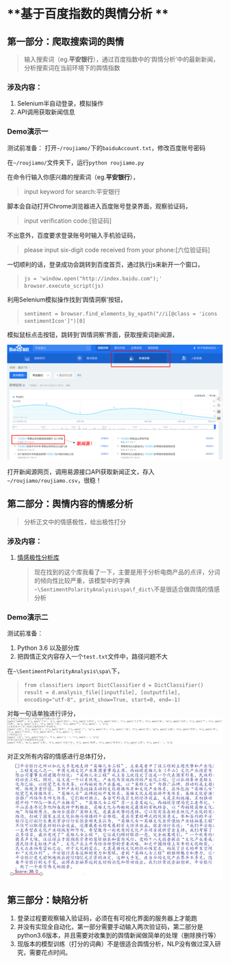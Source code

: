 # **基于百度指数的舆情分析 **

## 第一部分：爬取搜索词的舆情
> 输入搜索词（eg.**平安银行**），通过百度指数中的‘舆情分析’中的最新新闻，分析搜索词在当前环境下的舆情指数

### 涉及内容：
1. Selenium半自动登录，模拟操作
2. API调用获取新闻信息

### Demo演示一
测试前准备：
打开`~/roujiamo/`下的`baiduAccount.txt`，修改百度账号密码


在`~/roujiamo/`文件夹下，运行`python roujiamo.py`

在命令行输入你感兴趣的搜索词（eg.**平安银行**），

> input keyword for search:平安银行

脚本会自动打开Chrome浏览器进入百度账号登录界面，观察验证码，

> input verification code:[验证码]

不出意外，百度要求登录账号时输入手机验证码，

> please input six-digit code received from your phone:[六位验证码]

一切顺利的话，登录成功会跳转到百度首页，通过执行js来新开一个窗口，

>`js = 'window.open("http://index.baidu.com");'`
>`browser.execute_script(js)`

利用Selenium模拟操作找到‘舆情洞察’按钮，

>`sentiment = browser.find_elements_by_xpath("//i[@class = 'icons sentimentIcon']")[0]`

模拟鼠标点击按钮，跳转到‘舆情洞察’界面，获取搜索词新闻源，

![](https://github.com/AgentCyrusJr/markdown/raw/master/20170821153943.png)

打开新闻源网页，调用易源接口API获取新闻正文，存入`~/roujiamo/roujiamo.csv`，很稳！

## 第二部分：舆情内容的情感分析
> 分析正文中的情感极性，给出极性打分

### 涉及内容：
1. [情感极性分析库](https://github.com/chaoming0625/SentimentPolarityAnalysis)
	>现在找到的这个库我看了一下，主要是用于分析电商产品的点评，分词的倾向性比较严重，该模型中的字典`~\SentimentPolarityAnalysis\spa\f_dict\`不是很适合做舆情的情感分析

### Demo演示二
测试前准备：
1. Python 3.6 以及部分库
2. 把舆情正文内容存入一个`test.txt`文件中，路径问题不大

在`~\SentimentPolarityAnalysis\spa\`下，
> `from classifiers import DictClassifier`
> `d = DictClassifier()`
`result = d.analysis_file([inputfile], [outputfile], encoding="utf-8", print_show=True, start=0, end=-1)`

对每一句话单独进行评分，
![](https://github.com/AgentCyrusJr/markdown/raw/master/ss0823_2.PNG)

对正文所有内容的情感进行总体打分，
![](https://github.com/AgentCyrusJr/markdown/raw/master/ss0823.PNG)

## 第三部分：缺陷分析
1. 登录过程要观察输入验证码，必须在有可视化界面的服务器上才能跑
2. 并没有实现全自动化，第一部分需要手动输入两次验证码，第二部分是python3.6版本，并且需要对收集到的舆情新闻做简单的处理（删除换行等）
3. 现版本的模型训练（打分的词典）不是很适合舆情分析，NLP没有做过深入研究，需要花点时间。

















